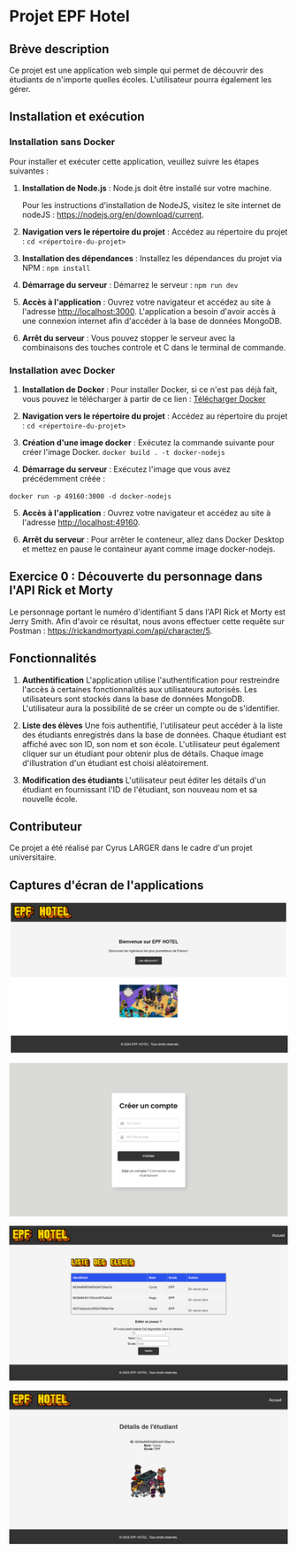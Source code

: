 # Projet EPF Hotel

## Brève description

Ce projet est une application web simple qui permet de découvrir des étudiants de n'importe quelles écoles. L'utilisateur pourra également les gérer.

## Installation et exécution
### Installation sans Docker

Pour installer et exécuter cette application, veuillez suivre les étapes suivantes :

1. **Installation de Node.js** : Node.js doit être installé sur votre machine. 

   Pour les instructions d'installation de NodeJS, visitez le site internet de nodeJS : https://nodejs.org/en/download/current.


2. **Navigation vers le répertoire du projet** : Accédez au répertoire du projet : `cd <répertoire-du-projet>`
3. **Installation des dépendances** : Installez les dépendances du projet via NPM : `npm install`
4. **Démarrage du serveur** : Démarrez le serveur : `npm run dev`
5. **Accès à l'application** : Ouvrez votre navigateur et accédez au site à l'adresse <http://localhost:3000>. L'application a besoin d'avoir accès à une connexion internet afin d'accéder à la base de données MongoDB.

6. **Arrêt du serveur** : Vous pouvez stopper le serveur avec la combinaisons des touches controle et C dans le terminal de commande.

### Installation avec Docker

1. **Installation de Docker** : Pour installer Docker, si ce n'est pas déjà fait, vous pouvez le télécharger à partir de ce lien : [Télécharger Docker](https://www.docker.com/products/docker-desktop/)

2. **Navigation vers le répertoire du projet** : Accédez au répertoire du projet : `cd <répertoire-du-projet>`

3. **Création d'une image docker**  : Exécutez la commande suivante pour créer l'image Docker.
`docker build . -t docker-nodejs`


4. **Démarrage du serveur** : Exécutez l'image que vous avez précédemment créée :

`docker run -p 49160:3000 -d docker-nodejs`

5. **Accès à l'application** : Ouvrez votre navigateur et accédez au site à l'adresse <http://localhost:49160>.

6. **Arrêt du serveur** : Pour arrêter le conteneur, allez dans Docker Desktop et mettez en pause le containeur ayant comme image docker-nodejs.




## Exercice 0 : Découverte du personnage dans l'API Rick et Morty

Le personnage portant le numéro d'identifiant 5 dans l'API Rick et Morty est Jerry Smith.
Afin d'avoir ce résultat, nous avons effectuer cette requête sur Postman : https://rickandmortyapi.com/api/character/5.

## Fonctionnalités
1. **Authentification**
L'application utilise l'authentification pour restreindre l'accès à certaines fonctionnalités aux utilisateurs autorisés. Les utilisateurs sont stockés dans la base de données MongoDB. L'utilisateur aura la possibilité de se créer un compte ou de s'identifier.

2. **Liste des élèves**
Une fois authentifié, l'utilisateur peut accéder à la liste des étudiants enregistrés dans la base de données. Chaque étudiant est affiché avec son ID, son nom et son école. L'utilisateur peut également cliquer sur un étudiant pour obtenir plus de détails. Chaque image d'illustration d'un étudiant est choisi aléatoirement.

3. **Modification des étudiants**
L'utilisateur peut éditer les détails d'un étudiant en fournissant l'ID de l'étudiant, son nouveau nom et sa nouvelle école. 

## Contributeur
Ce projet a été réalisé par Cyrus LARGER dans le cadre d'un projet universitaire.



## Captures d'écran de l'applications

![Accueil](public/screenshots/accueil.png)

![Authentification](public/screenshots/authentification.png)

![Listes des élèves](public/screenshots/listedeseleves.png)

![Exemple d'un élève](public/screenshots/eleve.png)

